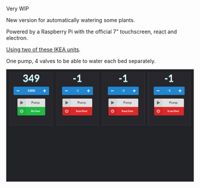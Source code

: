 Very WIP

New version for automatically watering some plants.

Powered by a Raspberry Pi with the official 7" touchscreen, react and electron.

[Using two of these IKEA units](https://www.ikea.com/se/sv/p/krydda-odlingsenhet-2-nivaer-svart-foerzinkad-10318442/).

One pump, 4 valves to be able to water each bed separately.

![UI](/img.png?raw=true "UI")
